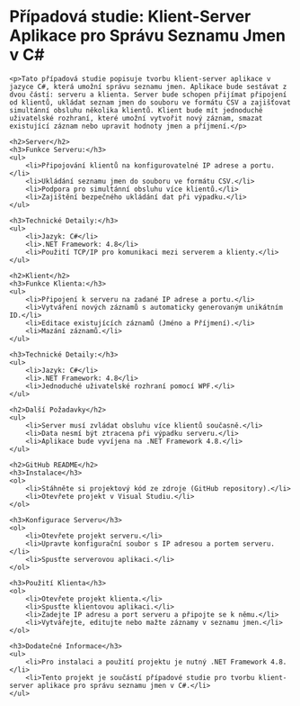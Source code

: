 <!DOCTYPE html>
<html>
<head>
    <title>Klient-Server Aplikace pro Správu Seznamu Jmen</title>
</head>
<body>
    <h1>Případová studie: Klient-Server Aplikace pro Správu Seznamu Jmen v C#</h1>

    <p>Tato případová studie popisuje tvorbu klient-server aplikace v jazyce C#, která umožní správu seznamu jmen. Aplikace bude sestávat z dvou částí: serveru a klienta. Server bude schopen přijímat připojení od klientů, ukládat seznam jmen do souboru ve formátu CSV a zajišťovat simultánní obsluhu několika klientů. Klient bude mít jednoduché uživatelské rozhraní, které umožní vytvořit nový záznam, smazat existující záznam nebo upravit hodnoty jmen a příjmení.</p>

    <h2>Server</h2>
    <h3>Funkce Serveru:</h3>
    <ul>
        <li>Připojování klientů na konfigurovatelné IP adrese a portu.</li>
        <li>Ukládání seznamu jmen do souboru ve formátu CSV.</li>
        <li>Podpora pro simultánní obsluhu více klientů.</li>
        <li>Zajištění bezpečného ukládání dat při výpadku.</li>
    </ul>

    <h3>Technické Detaily:</h3>
    <ul>
        <li>Jazyk: C#</li>
        <li>.NET Framework: 4.8</li>
        <li>Použití TCP/IP pro komunikaci mezi serverem a klienty.</li>
    </ul>

    <h2>Klient</h2>
    <h3>Funkce Klienta:</h3>
    <ul>
        <li>Připojení k serveru na zadané IP adrese a portu.</li>
        <li>Vytváření nových záznamů s automaticky generovaným unikátním ID.</li>
        <li>Editace existujících záznamů (Jméno a Příjmení).</li>
        <li>Mazání záznamů.</li>
    </ul>

    <h3>Technické Detaily:</h3>
    <ul>
        <li>Jazyk: C#</li>
        <li>.NET Framework: 4.8</li>
        <li>Jednoduché uživatelské rozhraní pomocí WPF.</li>
    </ul>

    <h2>Další Požadavky</h2>
    <ul>
        <li>Server musí zvládat obsluhu více klientů současně.</li>
        <li>Data nesmí být ztracena při výpadku serveru.</li>
        <li>Aplikace bude vyvíjena na .NET Framework 4.8.</li>
    </ul>

    <h2>GitHub README</h2>
    <h3>Instalace</h3>
    <ol>
        <li>Stáhněte si projektový kód ze zdroje (GitHub repository).</li>
        <li>Otevřete projekt v Visual Studiu.</li>
    </ol>

    <h3>Konfigurace Serveru</h3>
    <ol>
        <li>Otevřete projekt serveru.</li>
        <li>Upravte konfigurační soubor s IP adresou a portem serveru.</li>
        <li>Spusťte serverovou aplikaci.</li>
    </ol>

    <h3>Použití Klienta</h3>
    <ol>
        <li>Otevřete projekt klienta.</li>
        <li>Spusťte klientovou aplikaci.</li>
        <li>Zadejte IP adresu a port serveru a připojte se k němu.</li>
        <li>Vytvářejte, editujte nebo mažte záznamy v seznamu jmen.</li>
    </ol>

    <h3>Dodatečné Informace</h3>
    <ul>
        <li>Pro instalaci a použití projektu je nutný .NET Framework 4.8.</li>
        <li>Tento projekt je součástí případové studie pro tvorbu klient-server aplikace pro správu seznamu jmen v C#.</li>
    </ul>
</body>
</html>
